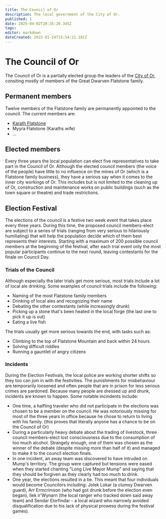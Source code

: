 ```yaml
---
title: The Council of Or
description: The local government of the City of Or.
published: 1
date: 2025-04-02T20:35:20.345Z
tags: 
editor: markdown
dateCreated: 2022-01-24T15:54:21.181Z
---
```


# The Council of Or
The Council of Or is a partially elected group the leaders of the [City of Or](/location/settlement/city/city-of-or.md), consiting mostly of members of the Great Dwarven Flatstone family.

## Permanent members
Twelve members of the Flatstone family are permanently appointed to the council. The current members are:
- [Karath Flatstone](/location/settlement/city/city-of-or/local/karath-flatstone.md)
- Myyra Flatstone (Karaths wife)
- ...

## Elected members
Every three years the local population can elect five representatives to take part in the Council of Or. Although the elected council members (the voice of the people) have little to no influence on the mines of Or (which is a Flatstone family business), they have a serious say when it comes to the inner city workings of Or. This includes but is not limited to the cleaning up of Or, construction and maintenance works on public buildings (such as the town square or theatre) and trade restrictions.

## Election Festival
The elections of the council is a festive two week event that takes place every three years. During this time, the proposed council members-elect are subject to a series of trials (ranging from very serious to hilariously humiliating) that will help the population decide which of them best represents their interests.
Starting with a maximum of 200 possible council members at the beginning of the festival, after each trial event only the most popular participants continue to the next round, leaving contestants for the finale on Council Day.

### Trials of the Council
Although especially the later trials get more serious, most trials include a lot of local ale drinking. Some examples of council trials include the following:
- Naming of the most Flatstone family members
- Drinking of local ales and recognizing their name
- Debating the other contestants (while increasingly drunk)
- Picking up a stone that's been heated in the local forge (the last one to pick it up is out)
- Eating a live fish

The trials usually get more serious towards the end, with tasks such as: 

- Climbing to the top of Flatstone Mountain and back within 24 hours
- Solving difficult riddles 
- Running a gauntlet of angry citizens

### Incidents
During the Election Festivals, the local police are working shorter shifts so they too can join in with the festivities. The punishments for misbehaviour are temporarily loosened and often people that are in prison for less serious crimes are pardoned. Because many people are dressed up and drunk, incidents are known to happen.
Some notable incindents include:
- One time, a halfling traveler who did not participate in the elections was chosen to be a member on the council. He was notoriously missing for most of the three years in office because he chose to return to living with his family. (this proves that literally anyone has a chance to be on the Council of Or)
- During a particularly heavy debate about the trading of livestock, three council members-elect lost consciousness due to the consumption of too much alcohol. Strangely enough, one of them was chosen as the winner of the debate (despite missing more than half of it) and managed to make it to the council election finals.
- In one incident, an away team was discovered to have intruded on Mump's territory. The group were captured but tensions were eased when they started chanting "Long Live Mayor Mump" and saying that they should be forgiven as they clearly had too much to drink.
- One year, the elections resulted in a tie. This meant that four individuals would become Councilors including: Jolek Lokar (a clumsy Dwarven guard), Arr Ermcrimson (who had got drunk before the election even began), Ilek ir'Wynarn (the local ranger who tracked down said away team) and Sendar Elorfindar -  a local wizard who narrowly avoided disqualification due to his lack of physical prowess during the festival games).

